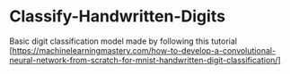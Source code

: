 # Classify-Handwritten-Digits

Basic digit classification model made by following this tutorial [https://machinelearningmastery.com/how-to-develop-a-convolutional-neural-network-from-scratch-for-mnist-handwritten-digit-classification/]